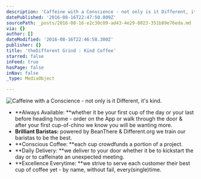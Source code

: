 ```yaml
---
description: 'Caffeine with a Conscience - not only is it Different, it''s kind.'
datePublished: '2016-08-16T22:47:50.809Z'
sourcePath: _posts/2016-08-16-e2c30c09-ad43-4e29-8023-351b89e76eda.md
via: {}
author: []
dateModified: '2016-08-16T22:46:58.300Z'
publisher: {}
title: 'theDifferent Grind : Kind Coffee'
starred: false
inFeed: true
hasPage: false
inNav: false
_type: MediaObject

---
```

![Caffeine with a Conscience - not only is it Different, it's kind.](https://the-grid-user-content.s3-us-west-2.amazonaws.com/374a8766-c374-403d-9b1e-fc49e4b462fb.jpg)

* **Always Available: **whether it be your first cup of the day or your last before heading home - order on the App or walk through the door & after your first cup-of-chino we know you will be wanting more.
* **Brilliant Baristas:** powered by BeanThere & Different.org we train our baristas to be the best.
* **Conscious Coffee: **each cup crowdfunds a portion of a project.
* **Daily Delivery: **we deliver to your door whether it be to kickstart the day or to caffeinate an unexpected meeting.
* **Excellence Everytime: **we strive to serve each customer their best cup of coffee yet - by name, without fail, every(single)time.